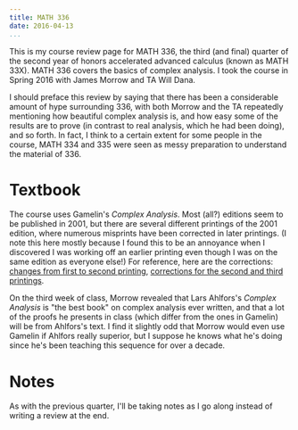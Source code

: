 ```yaml
---
title: MATH 336
date: 2016-04-13
...
```


This is my course review page for MATH 336, the third (and final)
quarter of the second year of honors accelerated advanced calculus
(known as MATH 33X).  MATH 336 covers the basics of complex analysis. I
took the course in Spring 2016 with James Morrow and TA Will Dana.

I should preface this review by saying that there has been a
considerable amount of hype surrounding 336, with both Morrow and the TA
repeatedly mentioning how beautiful complex analysis is, and how easy
some of the results are to prove (in contrast to real analysis, which he
had been doing), and so forth. In fact, I think to a certain extent for
some people in the course, MATH 334 and 335 were seen as messy
preparation to understand the material of 336.

# Textbook

The course uses Gamelin's *Complex Analysis*.  Most (all?) editions seem
to be published in 2001, but there are several different printings of
the 2001 edition, where numerous misprints have been corrected in later
printings. (I note this here mostly because I found this to be an
annoyance when I discovered I was working off an earlier printing even
though I was on the same edition as everyone else!) For reference, here
are the corrections: [changes from first to second
printing](http://www.math.ucla.edu/~twg/changes.pdf), [corrections for
the second and third printings](http://www.math.ucla.edu/~twg/errata.pdf).

On the third week of class, Morrow revealed that Lars Ahlfors's *Complex
Analysis* is "the best book" on complex analysis ever written, and that
a lot of the proofs he presents in class (which differ from the ones in
Gamelin) will be from Ahlfors's text. I find it slightly odd that Morrow
would even use Gamelin if Ahlfors really superior, but I suppose he
knows what he's doing since he's been teaching this sequence for over a
decade.

# Notes

As with the previous quarter, I'll be taking notes as I go along instead
of writing a review at the end.
